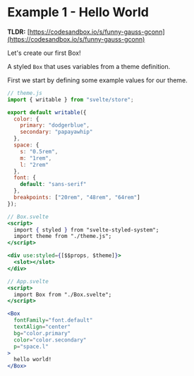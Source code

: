 # Example 1 - Hello World

**TLDR:** [https://codesandbox.io/s/funny-gauss-gconn](https://codesandbox.io/s/funny-gauss-gconn)

Let's create our first Box!

A styled `Box` that uses variables from a theme definition.

First we start by defining some example values for our theme.

```jsx
// theme.js
import { writable } from "svelte/store";

export default writable({
  color: {
    primary: "dodgerblue",
    secondary: "papayawhip"
  },
  space: {
    s: "0.5rem",
    m: "1rem",
    l: "2rem"
  },
  font: {
    default: "sans-serif"
  },
  breakpoints: ["20rem", "48rem", "64rem"]
});
```

```jsx
// Box.svelte
<script>
  import { styled } from "svelte-styled-system";
  import theme from "./theme.js";
</script>

<div use:styled={[$$props, $theme]}>
  <slot></slot>
</div>
```

```jsx
// App.svelte
<script>
  import Box from "./Box.svelte";
</script>

<Box
  fontFamily="font.default"
  textAlign="center"
  bg="color.primary"
  color="color.secondary"
  p="space.l"
>
  hello world!
</Box>
```
